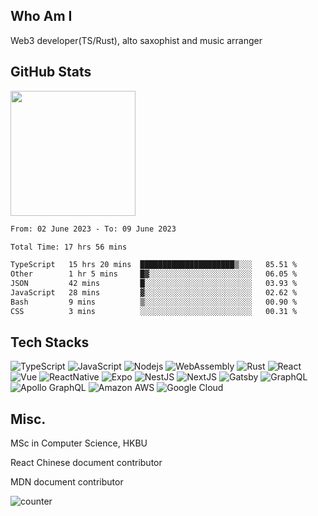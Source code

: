 ## Who Am I

Web3 developer(TS/Rust), alto saxophist and music arranger


## GitHub Stats

<div>
  <!--<img height="200 alt="fav langs" src="https://github-readme-stats.vercel.app/api/top-langs/?username=chiumungzitalexander&exclude_repo=Amway-Thailand,Hybris-UI-UX-Core-Developmen&title_color=ffffff&text_color=c9cacc&icon_color=2bbc8a&bg_color=1d1f21&langs_count=4&hide=html,css,scss" />-->
  <img height="200 alt="stats" src="https://github-readme-stats.vercel.app/api?username=chiumungzitalexander&show_icons=true&line_height=27&count_private=true&title_color=ffffff&text_color=c9cacc&icon_color=2bbc8a&bg_color=1d1f21" />
</div>

<!--START_SECTION:waka-->

```txt
From: 02 June 2023 - To: 09 June 2023

Total Time: 17 hrs 56 mins

TypeScript   15 hrs 20 mins  █████████████████████▒░░░   85.51 %
Other        1 hr 5 mins     █▓░░░░░░░░░░░░░░░░░░░░░░░   06.05 %
JSON         42 mins         █░░░░░░░░░░░░░░░░░░░░░░░░   03.93 %
JavaScript   28 mins         ▓░░░░░░░░░░░░░░░░░░░░░░░░   02.62 %
Bash         9 mins          ▒░░░░░░░░░░░░░░░░░░░░░░░░   00.90 %
CSS          3 mins          ░░░░░░░░░░░░░░░░░░░░░░░░░   00.31 %
```

<!--END_SECTION:waka-->

## Tech Stacks

![TypeScript](https://img.shields.io/badge/-TypeScript-1b477a?style=flat-square&logo=typescript)
![JavaScript](https://img.shields.io/badge/-JavaScript-dbc848?style=flat-square&logo=javascript)
![Nodejs](https://img.shields.io/badge/-Nodejs-34692f?style=flat-square&logo=Node.js)
![WebAssembly](https://img.shields.io/badge/-WebAssembly-898989?style=flat-square&logo=webassembly)
![Rust](https://img.shields.io/badge/-Rust-ffc832?style=flat-square&logo=rust)
![React](https://img.shields.io/badge/-React-4eadc7?style=flat-square&logo=react)
![Vue](https://img.shields.io/badge/-Vue-33a06f?style=flat-square&logo=Vue.js)
![ReactNative](https://img.shields.io/badge/-ReactNative-4eadc7?style=flat-square&logo=react)
![Expo](https://img.shields.io/badge/-Expo-black?style=flat-square&logo=expo)
![NestJS](https://img.shields.io/badge/-NestJS-ea2845?style=flat-square&logo=NestJS)
![NextJS](https://img.shields.io/badge/-Next.js-black?style=flat-square&logo=nextdotjs)
![Gatsby](https://img.shields.io/badge/-Gatsby.js-7026b9?style=flat-square&logo=Gatsby)
![GraphQL](https://img.shields.io/badge/-GraphQL-E10098?style=flat-square&logo=graphql)
![Apollo GraphQL](https://img.shields.io/badge/-Apollo%20GraphQL-311C87?style=flat-square&logo=apollo-graphql)
![Amazon AWS](https://img.shields.io/badge/Amazon%20AWS-eb5f07?style=flat-square&logo=amazon-aws)
![Google Cloud](https://img.shields.io/badge/Google%20Cloud-black?style=flat-square&logo=google)

## Misc.
<p>MSc in Computer Science, HKBU</p>
<p>React Chinese document contributor</p>
<p>MDN document contributor</p>

<p align="left">
  <img
    src="https://komarev.com/ghpvc/?username=chiumuntzitalexander&color=lightgrey&label=Visitors&style=flat-square"
    alt="counter"
  />
</p>
